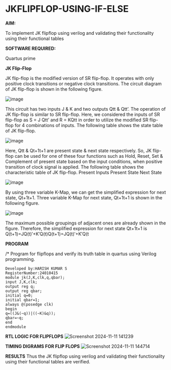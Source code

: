 # JKFLIPFLOP-USING-IF-ELSE

**AIM:** 

To implement  JK flipflop using verilog and validating their functionality using their functional tables

**SOFTWARE REQUIRED:**

Quartus prime

**JK Flip-Flop**

JK flip-flop is the modified version of SR flip-flop. It operates with only positive clock transitions or negative clock transitions. The circuit diagram of JK flip-flop is shown in the following figure.

![image](https://github.com/naavaneetha/JKFLIPFLOP-USING-IF-ELSE/assets/154305477/a649c30b-232b-4558-b188-fd6c09845180)


This circuit has two inputs J & K and two outputs Qtt & Qtt’. The operation of JK flip-flop is similar to SR flip-flop. Here, we considered the inputs of SR flip-flop as S = J Qtt’ and R = KQtt in order to utilize the modified SR flip-flop for 4 combinations of inputs. The following table shows the state table of JK flip-flop.

![image](https://github.com/naavaneetha/JKFLIPFLOP-USING-IF-ELSE/assets/154305477/c4360742-e8a8-4937-b089-c46c0433f9a3)

 
Here, Qtt & Qt+1t+1 are present state & next state respectively. So, JK flip-flop can be used for one of these four functions such as Hold, Reset, Set & Complement of present state based on the input conditions, when positive transition of clock signal is applied. The following table shows the characteristic table of JK flip-flop. Present Inputs Present State Next State
 
![image](https://github.com/naavaneetha/JKFLIPFLOP-USING-IF-ELSE/assets/154305477/6c275261-a6d5-4c37-a3a7-1e88ca11c4cd)

By using three variable K-Map, we can get the simplified expression for next state, Qt+1t+1. Three variable K-Map for next state, Qt+1t+1 is shown in the following figure.
 
![image](https://github.com/naavaneetha/JKFLIPFLOP-USING-IF-ELSE/assets/154305477/5174f41b-0ce0-4329-a372-6d1943ea6673)

The maximum possible groupings of adjacent ones are already shown in the figure. Therefore, the simplified expression for next state Qt+1t+1 is Q(t+1)=JQ(t)′+K′Q(t)Q(t+1)=JQ(t)′+K′Q(t

**PROGRAM**

/* Program for flipflops and verify its truth table in quartus using Verilog programming.
```
Developed by:HARISH KUMAR S
RegisterNumber:24010415
module jk(J,K,clk,q,qbar);
input J,K,clk;
output reg q;
output reg qbar;
initial q=0;
initial qbar=1;
always @(posedge clk)
begin 
q=((J&(~q))|((~K)&q));
qbar=~q;
end
endmodule
```
**RTL LOGIC FOR FLIPFLOPS**
![Screenshot 2024-11-11 141239](https://github.com/user-attachments/assets/c1a2b9f0-80eb-49b0-bb84-25cca483679d)


**TIMING DIGRAMS FOR FLIP FLOPS**
![Screenshot 2024-11-11 144714](https://github.com/user-attachments/assets/6a0e6de5-bdf8-4b0a-a99c-2050901474be)


**RESULTS**
Thus the  JK flipflop using verilog and validating their functionality using their functional tables are verified.

